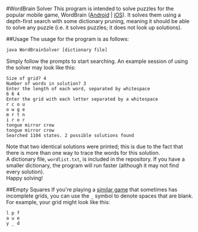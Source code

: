 #WordBrain Solver
This program is intended to solve puzzles for the popular mobile game, WordBrain ([Android](https://play.google.com/store/apps/details?id=se.maginteractive.wordbrain&hl=en) | [iOS](https://itunes.apple.com/us/app/wordbrain/id708600202?mt=8)). It solves them using a depth-first search with some dictionary pruning, meaning it should be able to solve any puzzle (i.e. it solves puzzles; it does not look up solutions).

##Usage
The usage for the program is as follows:
```bash
java WordBrainSolver [dictionary file]
```
Simply follow the prompts to start searching. An example session of using the solver may look like this:
```
Size of grid? 4
Number of words in solution? 3
Enter the length of each word, separated by whitespace
6 6 4
Enter the grid with each letter separated by a whitespace
r c o u
o w g e
m r t n
i r o r
tongue mirror crow
tongue mirror crow
Searched 1104 states. 2 possible solutions found
```
Note that two identical solutions were printed; this is due to the fact that there is more than one way to trace the words for this solution.  
A dictionary file, `wordlist.txt`, is included in the repository. If you have a smaller dictionary, the program will run faster (although it may not find every solution).  
Happy solving!

##Empty Squares
If you're playing a [similar game](https://itunes.apple.com/us/app/wordbubbles!/id922488002) that sometimes has incomplete grids, you can use the `_` symbol to denote spaces that are blank.
For example, your grid might look like this:
```
l p f
a u e
y _ d
```
